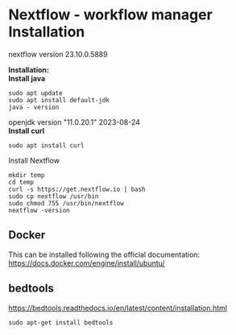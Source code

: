 # Nextflow - workflow manager Installation
nextflow version 23.10.0.5889

**Installation:**  
**Install java**
```
sudo apt update
sudo apt install default-jdk
java - version
```
openjdk version "11.0.20.1" 2023-08-24  
**Install curl**
```commandline
sudo apt install curl
```
Install Nextflow
```commandline
mkdir temp
cd temp
curl -s https://get.nextflow.io | bash
sudo cp nextflow /usr/bin
sudo chmod 755 /usr/bin/nextflow
nextflow -version
```

## Docker 
This can be installed following the official documentation:
https://docs.docker.com/engine/install/ubuntu/

## bedtools
https://bedtools.readthedocs.io/en/latest/content/installation.html
```commandline
sudo apt-get install bedtools
```
